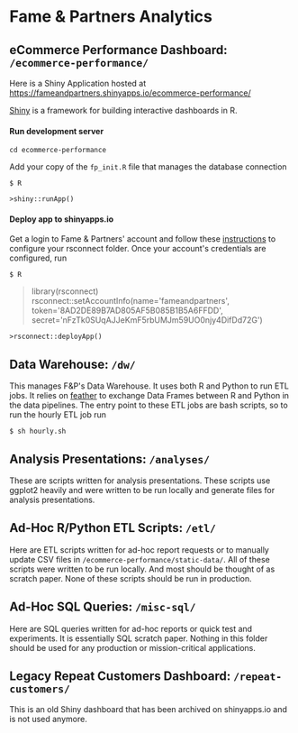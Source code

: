# Fame & Partners Analytics

## eCommerce Performance Dashboard: `/ecommerce-performance/`
Here is a Shiny Application hosted at https://fameandpartners.shinyapps.io/ecommerce-performance/

[Shiny](https://shiny.rstudio.com/) is a framework for building interactive dashboards in R.  

#### Run development server
`cd ecommerce-performance`

Add your copy of the `fp_init.R` file that manages the database connection

`$ R`

`>shiny::runApp()`

#### Deploy app to shinyapps.io
Get a login to Fame & Partners' account and follow these [instructions](https://shiny.rstudio.com/articles/shinyapps.html) to configure your rsconnect folder.  Once your account's credentials are configured, run

`$ R`

 >library(rsconnect)
 >rsconnect::setAccountInfo(name='fameandpartners',
			  token='8AD2DE89B7AD805AF5B085B1B5A6FFDD',
			  secret='nFzTk0SUqAJJeKmF5rbUMJm59UO0njy4DifDd72G')

`>rsconnect::deployApp()`

## Data Warehouse: `/dw/`
This manages F&P's Data Warehouse.  It uses both R and Python to run ETL jobs.  It relies on [feather](https://github.com/wesm/feather) to exchange Data Frames between R and Python in the data pipelines.  The entry point to these ETL jobs are bash scripts, so to run the hourly ETL job run

`$ sh hourly.sh`

## Analysis Presentations: `/analyses/`
These are scripts written for analysis presentations.  These scripts use ggplot2 heavily and were written to be run locally and generate files for analysis presentations.

## Ad-Hoc R/Python ETL Scripts: `/etl/`
Here are ETL scripts written for ad-hoc report requests or to manually update CSV files in `/ecommerce-performance/static-data/`.  All of these scripts were written to be run locally.  And most should be thought of as scratch paper.  None of these scripts should be run in production.

## Ad-Hoc SQL Queries: `/misc-sql/`
Here are SQL queries written for ad-hoc reports or quick test and experiments. It is essentially SQL scratch paper. Nothing in this folder should be used for any production or mission-critical applications.

## Legacy Repeat Customers Dashboard: `/repeat-customers/`
This is an old Shiny dashboard that has been archived on shinyapps.io and is not used anymore.

